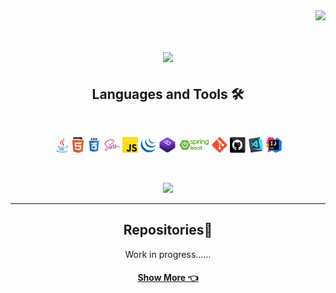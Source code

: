 <img align="right" src="https://komarev.com/ghpvc/?username=QuantumABI&color=ff6e96"> 

</br>
<h1 align="center"> 
    <a href="https://git.io/typing-svg">
        <img src="https://readme-typing-svg.herokuapp.com?color=FF6E96&size=19&center=true&vCenter=true&lines=Hello%2C+my+name+is+Anna+%F0%9F%91%8B;Welcome+to+my+GitHub+page!+%F0%9F%90%A3">
    </a>
</h1>

<h2 align="center">Languages and Tools 🛠</h2>
<br>

<p align="center"> 
    <code><img title="Java" height="25" src="assets\java-original.svg"></code>
    <code><img title="HTML5" height="25" src="assets\html5.svg"></code>
    <code><img title="CSS" height="25" src="assets\css.svg"></code>
    <code><img title="SASS" height="25" src="assets\sass.svg"></code>
    <code><img title="JavaScript" height="25" src="assets\javascript.svg"></code>
    <code><img title="jQuery" height="25" src="assets\jquery-original.svg"></code>
    <code><img title="Bootstrap" height="25" src="assets\bootstrap.png"></code>
    <code><img title="Springboot" height="25" src="assets\springboot.png"></code>
    <code><img title="Git" height="25" src="assets\git-original.svg"></code>
    <code><img title="GitHub" height="25" src="assets\github.svg"></code>
    <code><img title="VsCode" height="25" src="assets\vscode.png"></code>
    <code><img title="IntelliJ" height="25" src="assets\intellijpng.png"></code>
</p>
<br>
<p align="center"> 
    <img src="https://github-readme-stats.vercel.app/api/top-langs/?username=QuantumABI&layout=compact&show_icons=true&theme=dracula"/>
</p>
<hr>

<h2 align="center"> Repositories🌱</h2>
<p align="center">Work in progress......</p>
<!--
<div width="100%" align="center"> 
</div>
-->

<h4 align="center">
    <a href="https://github.com/QuantumABI?tab=repositories" title="Show Repositories">Show More 👈</a>
</h4>